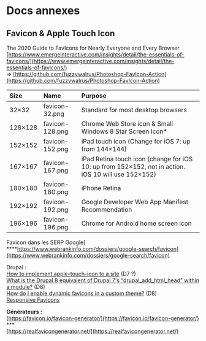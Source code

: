 # Docs annexes

## Favicon & Apple Touch Icon

The 2020 Guide to FavIcons for Nearly Everyone and Every Browser  
[https://www.emergeinteractive.com/insights/detail/the-essentials-of-favicons/](https://www.emergeinteractive.com/insights/detail/the-essentials-of-favicons/)  
=&gt; [https://github.com/fuzzywalrus/Photoshop-FavIcon-Action](https://github.com/fuzzywalrus/Photoshop-FavIcon-Action)

| **Size** | **Name** | **Purpose** |
| :--- | :--- | :--- |
| 32×32 | favicon-32.png | Standard for most desktop browsers |
| 128×128 | favicon-128.png | Chrome Web Store icon & Small Windows 8 Star Screen Icon\* |
| 152×152 | favicon-152.png | iPad touch icon \(Change for iOS 7: up from 144×144\) |
| 167×167 | favicon-167.png | iPad Retina touch icon  \(change for iOS 10: up from 152×152, not in action. iOS 10 will use 152×152\) |
| 180×180 | favicon-180.png | iPhone Retina |
| 192×192 | favicon-192.png | Google Developer Web App Manifest Recommendation |
| 196×196 | favicon-196.png | Chrome for Android home screen icon |

Favicon dans les SERP Google[  
****https://www.webrankinfo.com/dossiers/google-search/favicon](https://www.webrankinfo.com/dossiers/google-search/favicon)

Drupal :  
[How to implement apple-touch-icon to a site](https://drupal.stackexchange.com/questions/34845/how-to-implement-apple-touch-icon-to-a-site) \(D7 ?\)  
[What is the Drupal 8 equivalent of Drupal 7's “drupal\_add\_html\_head” within a module?](https://stackoverflow.com/questions/36905114/what-is-the-drupal-8-equivalent-of-drupal-7s-drupal-add-html-head-within-a-mo) \(D8\)  
[How do I enable dynamic favicons in a custom theme?](https://drupal.stackexchange.com/questions/278181/how-do-i-enable-dynamic-favicons-in-a-custom-theme) \(D8\)  
[Responsive Favicons](https://www.drupal.org/project/responsive_favicons)

**Générateurs :**   
[https://favicon.io/favicon-generator/](https://favicon.io/favicon-generator/) \*\*\*  
[https://realfavicongenerator.net/](https://realfavicongenerator.net/)

  




